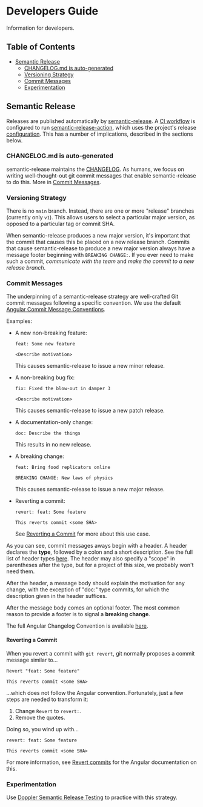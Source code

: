 # Developers Guide

Information for developers.

## Table of Contents

- [Semantic Release](#semantic-release)
  - [CHANGELOG.md is auto-generated](#changelogmd-is-auto-generated)
  - [Versioning Strategy](#versioning-strategy)
  - [Commit Messages](#commit-messages)
  - [Experimentation](#experimentation)

## Semantic Release

Releases are published automatically by [semantic-release][]. A [CI workflow][release-workflow-url] is configured to run [semantic-release-action][], which uses the project's release [configuration][release-config-url]. This has a number of implications, described in the sections below.

### CHANGELOG.md is auto-generated

semantic-release maintains the [CHANGELOG][changelog-url]. As humans, we focus on writing well-thought-out git commit messages that enable semantic-release to do this. More in [Commit Messages](#commit-messages).

### Versioning Strategy

There is no `main` branch. Instead, there are one or more "release" branches (currently only `v1`). This allows users to select a particular major version, as opposed to a particular tag or commit SHA.

When semantic-release produces a new major version, it's important that the commit that causes this be placed on a new release branch. Commits that cause semantic-release to produce a new major version always have a message footer beginning with `BREAKING CHANGE:`. If you ever need to make such a commit, _communicate with the team_ and _make the commit to a new release branch_.

### Commit Messages

The underpinning of a semantic-release strategy are well-crafted Git commit messages following a specific convention. We use the default [Angular Commit Message Conventions][angular-commit-message-conventions-url].

Examples:

- A new non-breaking feature:

  ```
  feat: Some new feature

  <Describe motivation>
  ```

  This causes semantic-release to issue a new minor release.

- A non-breaking bug fix:

  ```
  fix: Fixed the blow-out in damper 3

  <Describe motivation>
  ```

  This causes semantic-release to issue a new patch release.

- A documentation-only change:
  ```
  doc: Describe the things
  ```
  This results in no new release.
- A breaking change:

  ```shell
  feat: Bring food replicators online

  BREAKING CHANGE: New laws of physics
  ```

  This causes semantic-release to issue a new major release.

- Reverting a commit:

  ```shell
  revert: feat: Some feature

  This reverts commit <some SHA>
  ```

  See [Reverting a Commit](#reverting-a-commit) for more about this use case.

As you can see, commit messages aways begin with a header. A header declares the **type**, followed by a colon and a short description. See the full list of header types [here][angular-header-types-url]. The header may also specify a "scope" in parentheses after the type, but for a project of this size, we probably won't need them.

After the header, a message body should explain the motivation for any change, with the exception of "doc:" type commits, for which the description given in the header suffices.

After the message body comes an optional footer. The most common reason to provide a footer is to signal a **breaking change**.

The full Angular Changelog Convention is available [here][angular-changelong-convention].

#### Reverting a Commit

When you revert a commit with `git revert`, git normally proposes a commit message similar to...

```shell
Revert "feat: Some feature"

This reverts commit <some SHA>
```

...which does not follow the Angular convention. Fortunately, just a few steps are needed to transform it:

1. Change `Revert` to `revert:`.
2. Remove the quotes.

Doing so, you wind up with...

```shell
revert: feat: Some feature

This reverts commit <some SHA>
```

For more information, see [Revert commits][angular-revert-commits-url] for the Angular documentation on this.

### Experimentation

Use [Doppler Semantic Release Testing][doppler-semantic-release-testing-url] to practice with this strategy.

[semantic-release]: https://github.com/semantic-release/semantic-release
[semantic-release-action]: https://github.com/cycjimmy/semantic-release-action
[release-workflow-url]: https://github.com/cbsinteractive/normalized-tfc-workspace-name/blob/v1/.github/workflows/release.yml
[changelog-url]: https://github.com/cbsinteractive/normalized-tfc-workspace-name/blob/v1/CHANGELOG.md
[release-config-url]: https://github.com/cbsinteractive/normalized-tfc-workspace-name/blob/v1/release.config.js
[angular-commit-message-conventions-url]: https://github.com/angular/angular/blob/master/CONTRIBUTING.md#-commit-message-format
[angular-header-types-url]: https://github.com/angular/angular/blob/master/CONTRIBUTING.md#type
[angular-changelong-convention]: https://github.com/conventional-changelog/conventional-changelog/tree/master/packages/conventional-changelog-angular
[angular-revert-commits-url]: https://github.com/angular/angular/blob/master/CONTRIBUTING.md#revert-commits
[doppler-semantic-release-testing-url]: https://github.com/cbsinteractive/doppler-semantic-release-testing
